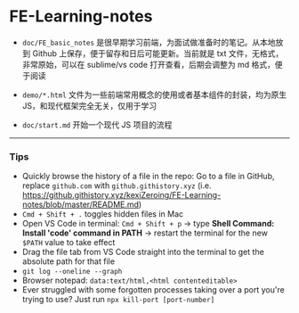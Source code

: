 # FE-Learning-notes

- `doc/FE_basic_notes` 是很早期学习前端，为面试做准备时的笔记。从本地放到 Github 上保存，便于留存和日后可能更新。当前就是 txt 文件，无格式，非常原始，可以在 sublime/vs code 打开查看，后期会调整为 md 格式，便于阅读

- `demo/*.html` 文件为一些前端常用概念的使用或者基本组件的封装，均为原生 JS，和现代框架完全无关，仅用于学习

- `doc/start.md` 开始一个现代 JS 项目的流程

---

### Tips
- Quickly browse the history of a file in the repo: Go to a file in GitHub, replace `github.com` with `github.githistory.xyz` (i.e. https://github.githistory.xyz/kexiZeroing/FE-Learning-notes/blob/master/README.md)
- `Cmd + Shift + .` toggles hidden files in Mac
- Open VS Code in terminal: `Cmd + Shift + p` -> type **Shell Command: Install 'code' command in PATH** -> restart the terminal for the new `$PATH` value to take effect
- Drag the file tab from VS Code straight into the terminal to get the absolute path for that file
- `git log --oneline --graph`
- Browser notepad: `data:text/html,<html contenteditable>`
- Ever struggled with some forgotten processes taking over a port you're trying to use? Just run `npx kill-port [port-number]`